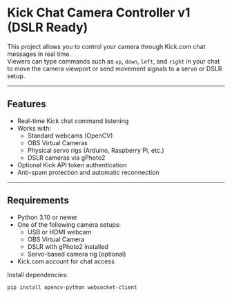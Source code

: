 # Kick Chat Camera Controller v1 (DSLR Ready)

This project allows you to control your camera through Kick.com chat messages in real time.  
Viewers can type commands such as `up`, `down`, `left`, and `right` in your chat to move the camera viewport or send movement signals to a servo or DSLR setup.

---

## Features

- Real-time Kick chat command listening  
- Works with:
  - Standard webcams (OpenCV)
  - OBS Virtual Cameras
  - Physical servo rigs (Arduino, Raspberry Pi, etc.)
  - DSLR cameras via gPhoto2  
- Optional Kick API token authentication  
- Anti-spam protection and automatic reconnection  

---

## Requirements

- Python 3.10 or newer
- One of the following camera setups:
  - USB or HDMI webcam
  - OBS Virtual Camera
  - DSLR with gPhoto2 installed
  - Servo-based camera rig (optional)
- Kick.com account for chat access

Install dependencies:

```bash
pip install opencv-python websocket-client
